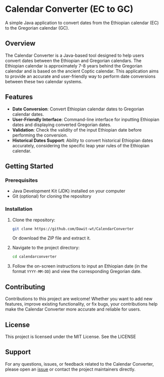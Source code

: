 # Calendar Converter (EC to GC)

A simple Java application to convert dates from the Ethiopian calendar (EC) to the Gregorian calendar (GC).

## Overview

The Calendar Converter is a Java-based tool designed to help users convert dates between the Ethiopian and Gregorian calendars. The Ethiopian calendar is approximately 7-8 years behind the Gregorian calendar and is based on the ancient Coptic calendar. This application aims to provide an accurate and user-friendly way to perform date conversions between these two calendar systems.

## Features

- **Date Conversion**: Convert Ethiopian calendar dates to Gregorian calendar dates.
- **User-Friendly Interface**: Command-line interface for inputting Ethiopian dates and displaying converted Gregorian dates.
- **Validation**: Check the validity of the input Ethiopian date before performing the conversion.
- **Historical Dates Support**: Ability to convert historical Ethiopian dates accurately, considering the specific leap year rules of the Ethiopian calendar.

## Getting Started

### Prerequisites

- Java Development Kit (JDK) installed on your computer
- Git (optional) for cloning the repository

### Installation

1. Clone the repository:
    ```bash
    git clone https://github.com/Dawit-wt/CalendarConverter
    ```
    Or download the ZIP file and extract it.

2. Navigate to the project directory:
    ```bash
    cd calendarconverter
    ```

3. Follow the on-screen instructions to input an Ethiopian date (in the format `YYYY-MM-DD`) and view the corresponding Gregorian date.

## Contributing

Contributions to this project are welcome! Whether you want to add new features, improve existing functionality, or fix bugs, your contributions help make the Calendar Converter more accurate and reliable for users. 

## License

This project is licensed under the MIT License. See the LICENSE

## Support

For any questions, issues, or feedback related to the Calendar Converter, please open an [issue](https://github.com/Dawit-wt/CalendarConverter/issues) or contact the project maintainers directly.

